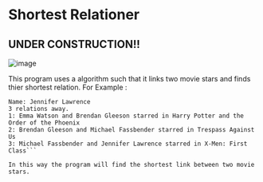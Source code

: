 # Shortest Relationer

## UNDER CONSTRUCTION!!
![image](https://github.com/PhuyalGaurav/shortest-relationer/assets/130540346/f2597462-db87-445d-925f-4912aaa7f60b)


This program uses a algorithm such that it links two movie stars and finds thier shortest relation. 
For Example : 
```Name: Emma Watson
Name: Jennifer Lawrence
3 relations away.
1: Emma Watson and Brendan Gleeson starred in Harry Potter and the Order of the Phoenix
2: Brendan Gleeson and Michael Fassbender starred in Trespass Against Us
3: Michael Fassbender and Jennifer Lawrence starred in X-Men: First Class```

In this way the program will find the shortest link between two movie stars.


